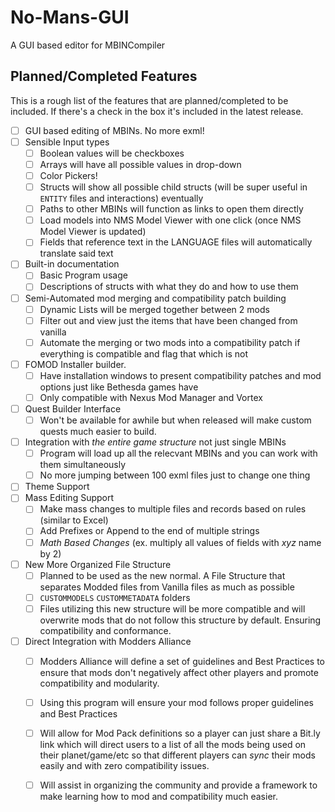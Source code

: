 # No-Mans-GUI
A GUI based editor for MBINCompiler

## Planned/Completed Features ##
This is a rough list of the features that are planned/completed to be included.  If there's a check in the box it's included in the latest release.
 * [ ] GUI based editing of MBINs.  No more exml!
 * [ ] Sensible Input types
   * [ ] Boolean values will be checkboxes
   * [ ] Arrays will have all possible values in drop-down
   * [ ] Color Pickers!
   * [ ] Structs will show all possible child structs (will be super useful in `ENTITY` files and interactions) eventually
   * [ ] Paths to other MBINs will function as links to open them directly
   * [ ] Load models into NMS Model Viewer with one click (once NMS Model Viewer is updated)
   * [ ] Fields that reference text in the LANGUAGE files will automatically translate said text
 * [ ] Built-in documentation
   * [ ] Basic Program usage
   * [ ] Descriptions of structs with what they do and how to use them
 * [ ] Semi-Automated mod merging and compatibility patch building
   * [ ] Dynamic Lists will be merged together between 2 mods
   * [ ] Filter out and view just the items that have been changed from vanilla
   * [ ] Automate the merging or two mods into a compatibility patch if everything is compatible and flag that which is not
 * [ ] FOMOD Installer builder.
   * [ ] Have installation windows to present compatibility patches and mod options just like Bethesda games have
   * [ ] Only compatible with Nexus Mod Manager and Vortex
 * [ ] Quest Builder Interface
   * [ ] Won't be available for awhile but when released will make custom quests much easier to build.
 * [ ] Integration with *the entire game structure* not just single MBINs
   * [ ] Program will load up all the relecvant MBINs and you can work with them simultaneously
   * [ ] No more jumping between 100 exml files just to change one thing
 * [ ] Theme Support
 * [ ] Mass Editing Support
    * [ ] Make mass changes to multiple files and records based on rules (similar to Excel)
    * [ ] Add Prefixes or Append to the end of multiple strings
    * [ ] *Math Based Changes* (ex. multiply all values of fields with *xyz* name by 2)
 * [ ] New More Organized File Structure 
    * [ ] Planned to be used as the new normal.  A File Structure that separates Modded files from Vanilla files as much as possible
    * [ ] `CUSTOMMODELS` `CUSTOMMETADATA` folders
    * [ ] Files utilizing this new structure will be more compatible and will overwrite mods that do not follow this structure by default.  Ensuring compatibility and conformance.
 * [ ] Direct Integration with Modders Alliance
    * [ ] Modders Alliance will define a set of guidelines and Best Practices to ensure that mods don't negatively affect other players and promote compatibility and modularity.
    * [ ] Using this program will ensure your mod follows proper guidelines and Best Practices
    * [ ] Will allow for Mod Pack definitions so a player can just share a Bit.ly link which will direct users to a list of all the mods being used on their planet/game/etc so that different players can *sync* their mods easily and with zero compatibility issues.
    * [ ] Will assist in organizing the community and provide a framework to make learning how to mod and compatibility much easier.

